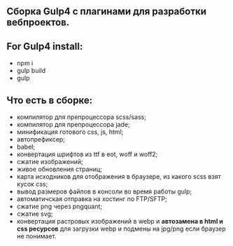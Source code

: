 ## Сборка Gulp4 с плагинами для разработки вебпроектов.

## For Gulp4 install:
- npm i
- gulp build
- gulp

## Что есть в сборке:
- компилятор для препроцессора scss/sass;
- компилятор для препроцессора jade;
- минификация готового css, js, html;
- автопрефиксер;
- babel;
- конвертация шрифтов из ttf в eot, woff и woff2;
- сжатие изображений;
-  живое обновления страниц;
- карта исходников для отображения в браузере, из какого scss взят кусок css;
- вывод размеров файлов в консоли во время работы gulp;
- автоматичская отправка на хостинг по FTP/SFTP;
- сжатие png через pngquant;
- сжатие svg;
- конвертация растровых изображений в webp и **автозамена в html и css ресурсов** для загрузки webp и подмены на jpg/png если браузер не понимает.

